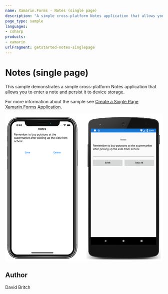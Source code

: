 ```yaml
---
name: Xamarin.Forms - Notes (single page)
description: "A simple cross-platform Notes application that allows you to enter a note and persist it to device storage #getstarted"
page_type: sample
languages:
- csharp
products:
- xamarin
urlFragment: getstarted-notes-singlepage
---
```

# Notes (single page)

This sample demonstrates a simple cross-platform Notes application that allows you to enter a note and persist it to device storage.

For more information about the sample see [Create a Single Page Xamarin.Forms Application](https://docs.microsoft.com/xamarin/get-started/quickstarts/single-page).

![Notes (single page) application screenshot](Screenshots/01All.png "Notes (single page) application screenshot")

## Author

David Britch

